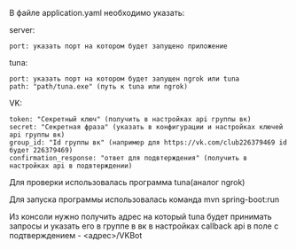 В файле application.yaml необходимо указать:

  server:
  
    port: указать порт на котором будет запущено приложение
    
  tuna:
  
    port: указать порт на котором будет запущен ngrok или tuna
    path: "path/tuna.exe" (путь к tuna или ngrok)
    
  VK:  
  
    token: "Секретный ключ" (получить в настройках api группы вк)
    secret: "Секретная фраза" (указать в конфигурации и настройках ключей api группы вк)
    group_id: "Id группы вк" (например для https://vk.com/club226379469 id будет 226379469)
    confirmation_response: "ответ для подвтерждения" (получить в настройках api в подвтерждении)

Для проверки использовалась программа tuna(аналог ngrok)

Для запуска программы использовалась команда mvn spring-boot:run

Из консоли нужно получить адрес на который tuna будет принимать запросы и указать его в группе в вк в настройках callback api в поле с подтверждением - 
  <адрес>/VKBot
